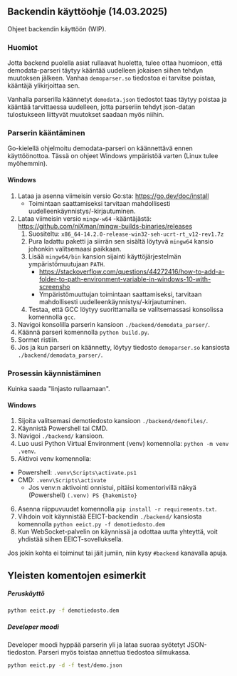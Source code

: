 ## Backendin käyttöohje (14.03.2025)

Ohjeet backendin käyttöön (WIP).
### Huomiot

Jotta backend puolella asiat rullaavat huoletta, tulee ottaa huomioon, että demodata-parseri täytyy kääntää uudelleen jokaisen siihen tehdyn muutoksen jälkeen. Vanhaa `demoparser.so` tiedostoa ei tarvitse poistaa, kääntäjä ylikirjoittaa sen.

Vanhalla parserilla käännetyt `demodata.json` tiedostot taas täytyy poistaa ja kääntää tarvittaessa uudelleen, jotta parseriin tehdyt json-datan tulostukseen liittyvät muutokset saadaan myös niihin.
### Parserin kääntäminen

Go-kielellä ohjelmoitu demodata-parseri on käännettävä ennen käyttöönottoa. Tässä on ohjeet Windows ympäristöä varten (Linux tulee myöhemmin).
#### Windows

1. Lataa ja asenna viimeisin versio Go\:sta: https://go.dev/doc/install
    - Toimintaan saattamiseksi tarvitaan mahdollisesti uudelleenkäynnistys/-kirjautuminen.
2. Lataa viimeisin versio `mingw-w64` -kääntäjästä: https://github.com/niXman/mingw-builds-binaries/releases
    1. Suositeltu: `x86_64-14.2.0-release-win32-seh-ucrt-rt_v12-rev1.7z`
    2. Pura ladattu paketti ja siirrän sen sisältä löytyvä `mingw64` kansio johonkin valitsemaasi paikkaan.
    3. Lisää `mingw64/bin` kansion sijainti käyttöjärjestelmän ympäristömuutujaan `PATH`.
        - https://stackoverflow.com/questions/44272416/how-to-add-a-folder-to-path-environment-variable-in-windows-10-with-screensho
        - Ympäristömuuttujan toimintaan saattamiseksi, tarvitaan mahdollisesti uudelleenkäynnistys/-kirjautuminen.
    4. Testaa, että GCC löytyy suorittamalla se valitsemassasi konsolissa komennolla `gcc`.
3. Navigoi konsolilla parserin kansioon `./backend/demodata_parser/`.
4. Käännä parseri komennolla `python build.py`.
5. Sormet ristiin.
6. Jos ja kun parseri on käännetty, löytyy tiedosto `demoparser.so` kansiosta `./backend/demodata_parser/`.

### Prosessin käynnistäminen

Kuinka saada "linjasto rullaamaan".
#### Windows

1. Sijoita valitsemasi demotiedosto kansioon `./backend/demofiles/`.
2. Käynnistä Powershell tai CMD.
3. Navigoi `./backend/` kansioon.
4. Luo uusi Python Virtual Environment (venv) komennolla: `python -m venv .venv`.
5. Aktivoi venv komennolla:
  - Powershell: `.venv\Scripts\activate.ps1`
  - CMD: `.venv\Scripts\activate`
    - Jos venv:n aktivointi onnistui, pitäisi komentorivillä näkyä (Powershell) `(.venv) PS {hakemisto}`
6. Asenna riippuvuudet komennolla `pip install -r requirements.txt`.
7. Vihdoin voit käynnistää EEICT-backendin `./backend/` kansiosta komennolla `python eeict.py -f demotiedosto.dem`
8. Kun WebSocket-palvelin on käynnissä ja odottaa uutta yhteyttä, voit yhdistää siihen EEICT-sovelluksella.

Jos jokin kohta ei toiminut tai jäit jumiin, niin kysy `#backend` kanavalla apuja.

## Yleisten komentojen esimerkit

##### Peruskäyttö

```sh
python eeict.py -f demotiedosto.dem
```

##### Developer moodi

Developer moodi hyppää parserin yli ja lataa suoraa syötetyt JSON-tiedoston. Parseri myös toistaa annettua tiedostoa silmukassa.

```sh
python eeict.py -d -f test/demo.json
```
